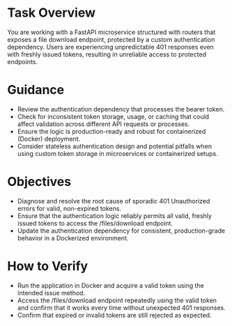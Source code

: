 # Task Overview
You are working with a FastAPI microservice structured with routers that exposes a file download endpoint, protected by a custom authentication dependency. Users are experiencing unpredictable 401 responses even with freshly issued tokens, resulting in unreliable access to protected endpoints.

# Guidance
- Review the authentication dependency that processes the bearer token.
- Check for inconsistent token storage, usage, or caching that could affect validation across different API requests or processes.
- Ensure the logic is production-ready and robust for containerized (Docker) deployment.
- Consider stateless authentication design and potential pitfalls when using custom token storage in microservices or containerized setups.

# Objectives
- Diagnose and resolve the root cause of sporadic 401 Unauthorized errors for valid, non-expired tokens.
- Ensure that the authentication logic reliably permits all valid, freshly issued tokens to access the /files/download endpoint.
- Update the authentication dependency for consistent, production-grade behavior in a Dockerized environment.

# How to Verify
- Run the application in Docker and acquire a valid token using the intended issue method.
- Access the /files/download endpoint repeatedly using the valid token and confirm that it works every time without unexpected 401 responses.
- Confirm that expired or invalid tokens are still rejected as expected.
